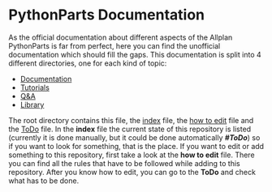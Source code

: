 # PythonParts Documentation

As the official documentation about different aspects of the Allplan PythonParts is far from perfect, here you can find the unofficial documentation which should fill the gaps.
This documentation is split into 4 different directories, one for each kind of topic:

- [Documentation](./Documentation)
- [Tutorials](./Tutorials)
- [Q&A](./QuestionsAndAnswers)
- [Library](./Library)

The root directory contains this file, the [index](./Index.md) file, the [how to edit](./HowToEdit.md) file and the [ToDo](./ToDo.md) file. 
In the __index__ file the current state of this repository is listed (currently it is done manually, but it could be done automatically __*#ToDo*__) so if you want to look for something, that is the place. If you want to edit or add something to this repository, first take a look at the __how to edit__ file. There you can find all the rules that have to be followed while adding to this repository. After you know how to edit, you can go to the __ToDo__ and check what has to be done.
